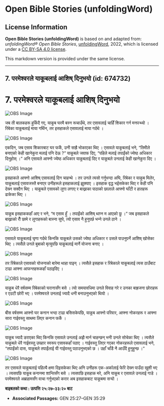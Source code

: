 # Open Bible Stories (unfoldingWord)

## License Information

**Open Bible Stories (unfoldingWord)** is based on and adapted from: _unfoldingWord® Open Bible Stories_, [unfoldingWord](https://unfoldingword.org/utw), 2022, which is licensed under a [CC BY-SA 4.0 license](https://creativecommons.org/licenses/by-sa/4.0/legalcode.en).

This markdown version is provided under the same license.



--------------------------------

## 7. परमेश्‍वरले याकूबलाई आशिष् दिनुभयो (id: 674732)

7\. परमेश्‍वरले याकूबलाई आशिष् दिनुभयो
======================================

![OBS Image](https://cdn.door43.org/obs/jpg/360px/obs-en-07-01.jpg)

जब ती बालकहरू हुर्किदै गए, याकूब घरमै बस्‍न रूचाउँथे, तर एसावलाई चाहिँ शिकार गर्न मनपर्‍थ्‍यो । रिबेका याकूबलाई माया गर्थिन, तर इसहाकले एसावलाई माया गर्दथे ।

![OBS Image](https://cdn.door43.org/obs/jpg/360px/obs-en-07-02.jpg)

एकदिन, जब एसाव शिकारबाट घर फर्के, उनी साह्रै भोकाएका थिए । एसावले याकूबलाई भने, “तिमीले बनाएको केही खानेकुरा मलाई पनि देऊ ?” याकूबले जवाफ दिए, “पहिले मलाई तपाईंको ज्येष्ठ अधिकार दिनुहोस् ।” अनि एसावले आफ्नो ज्येष्ठ अधिकार याकूबलाई दिए र याकूबले उनलाई केही खानेकुरा दिए ।

![OBS Image](https://cdn.door43.org/obs/jpg/360px/obs-en-07-03.jpg)

इसहाकले आफ्नो आशिष् एसावलाई दिन चाहन्थे । तर उनले त्यसो गर्नुभन्दा अघि, रिबेका र याकूब मिलेर, याकूबलाई एसावजस्तै बनाएर उनीहरूले इसहाकलाई झुक्याए । इसहाक वृद्ध भईसकेका थिए र केही पनि देख्‍न सक्दैन थिए । याकूबले एसावको लुगा लगाए र बाख्राका पाठाको छालाले आफ्नो घाँटी र हातहरू ढाकेका थिए ।

![OBS Image](https://cdn.door43.org/obs/jpg/360px/obs-en-07-04.jpg)

याकूब इसहाककहाँ आए र भने, “म एसाव हुँ । तपाईंको आशिष् थाप्‍न म आएको छु ।” जब इसहाकले बाख्राको रौँ छामे र लुगाहरूको बास्‍ना सुघे, त्यो एसाव नै हुनुपर्छ भन्‍ने उनले ठाने ।

![OBS Image](https://cdn.door43.org/obs/jpg/360px/obs-en-07-05.jpg)

एसावले याकूबलाई घृणा गर्दथे किनकि याकूबले उसको ज्येष्ठ अधिकार र उसले पाउनुपर्ने आशिष् खोसेका थिए । त्यसैले उनले बुबाको मृत्युपछि याकूबलाई मार्ने योजना बनाए ।

![OBS Image](https://cdn.door43.org/obs/jpg/360px/obs-en-07-06.jpg)

तर रिबेकाले एसावको योजनाको बारेमा थाहा पाइन् । त्यसैले इसहाक र रिबेकाले याकूबलाई त्यस ठाउँबाट टाढा आफ्ना आफन्तहरूकहाँ पठाइदिए ।

![OBS Image](https://cdn.door43.org/obs/jpg/360px/obs-en-07-07.jpg)

याकूब धेरै वर्षसम्म रिबेकाको घरानासँग बसे । त्यो समयावधिमा उनले विवाह गरे र उनका बाह्रजना छोराहरू र एउटी छोरी भए । परमेश्‍वरले उनलाई ज्यादै धनी बनाउनुभएको थियो ।

![OBS Image](https://cdn.door43.org/obs/jpg/360px/obs-en-07-08.jpg)

बीस वर्षसम्म आफ्नो घर कनान भन्दा टाढा बसिसकेपछि, याकूब आफ्नो परिवार, आफ्ना नोकरहरू र आफ्ना सारा गाईवस्तु साथमा लिएर कनान फर्के ।

![OBS Image](https://cdn.door43.org/obs/jpg/360px/obs-en-07-09.jpg)

याकूब ज्यादै डराएका थिए किनकि एसावले उनलाई अझै मार्न चाहन्छन् भनी उनले सोचेका थिए । त्यसैले याकूबले धेरै गाईवस्तु उपहार स्वरूप एसावकहाँ पठाए । गाईवस्तु लिएर गएका नोकरहरूले एसावलाई भने, “तपाईंको दास, याकूबले तपाईंलाई यी गाईवस्तु पठाउनुभएको छ । उहाँ चाँडै नै आउँदै हुनुहुन्छ ।”

![OBS Image](https://cdn.door43.org/obs/jpg/360px/obs-en-07-10.jpg)

तर एसावले याकूबलाई पहिल्यै क्षमा दिइसकेका थिए अनि उनीहरू एक\-अर्कालाई फेरि देख्‍न पाउँदा खुशी भए । त्यसपछि याकूब कनानमा शान्तिसँग बसे । त्यसपछि इसहाक मरे, अनि याकूब र एसावले उनलाई गाडे । परमेश्‍वरले अब्राहामसँग वाचा गर्नुभएको करार अब इसहाकबाट याकूबमा सर्‍यो ।

**बाइबलको कथा : उत्पत्ति २५:२७–३३:२० बाट**

* **Associated Passages:** GEN 25:27–GEN 35:29


